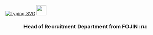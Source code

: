 
[![Typing SVG](https://readme-typing-svg.herokuapp.com?color=%#FF5E2F&lines=Hi,+I'm+Anna)](https://git.io/typing-svg)
<img src="https://github.com/blackcater/blackcater/raw/main/images/Hi.gif" height="32"/></h1>
<h3 align="center"> Head of Recruitment Department from FOJIN :ru: </h3>
